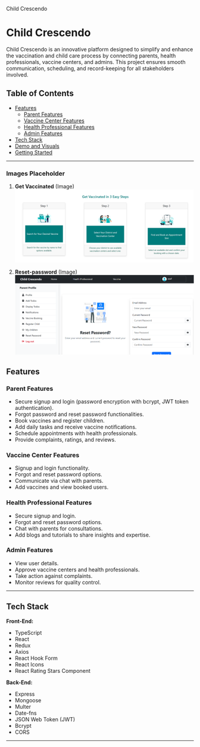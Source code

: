 Child Crescendo
# Child Crescendo

Child Crescendo is an innovative platform designed to simplify and enhance the vaccination and child care process by connecting parents, health professionals, vaccine centers, and admins. This project ensures smooth communication, scheduling, and record-keeping for all stakeholders involved.

## Table of Contents
- [Features](#features)
  - [Parent Features](#parent-features)
  - [Vaccine Center Features](#vaccine-center-features)
  - [Health Professional Features](#health-professional-features)
  - [Admin Features](#admin-features)
- [Tech Stack](#tech-stack)
- [Demo and Visuals](#demo-and-visuals)
- [Getting Started](#getting-started)

---


### Images Placeholder

1. **Get Vaccinated** (Image)
![Get Vaccinated](./readmeAssets/get-vaccinated.png)

2. **Reset-password** (Image)
![Reset Password](./readmeAssets/reset-password.png)


## Features

### Parent Features
- Secure signup and login (password encryption with bcrypt, JWT token authentication).
- Forgot password and reset password functionalities.
- Book vaccines and register children.
- Add daily tasks and receive vaccine notifications.
- Schedule appointments with health professionals.
- Provide complaints, ratings, and reviews.

### Vaccine Center Features
- Signup and login functionality.
- Forgot and reset password options.
- Communicate via chat with parents.
- Add vaccines and view booked users.

### Health Professional Features
- Secure signup and login.
- Forgot and reset password options.
- Chat with parents for consultations.
- Add blogs and tutorials to share insights and expertise.

### Admin Features
- View user details.
- Approve vaccine centers and health professionals.
- Take action against complaints.
- Monitor reviews for quality control.

---

## Tech Stack

**Front-End:**
- TypeScript
- React
- Redux
- Axios
- React Hook Form
- React Icons
- React Rating Stars Component

**Back-End:**
- Express
- Mongoose
- Multer
- Date-fns
- JSON Web Token (JWT)
- Bcrypt
- CORS

---
